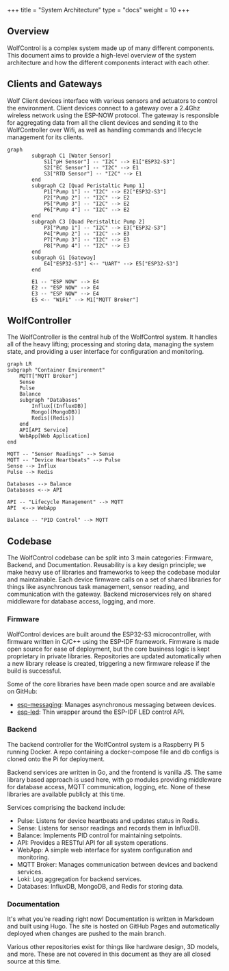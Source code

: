 +++
title = "System Architecture"
type = "docs"
weight = 10
+++

## Overview

WolfControl is a complex system made up of many different components. This document aims to provide a high-level overview of the system architecture and how the different components interact with each other.

## Clients and Gateways

Wolf Client devices interface with various sensors and actuators to control the environment. Client devices connect to a gateway over a 2.4Ghz wireless network using the ESP-NOW protocol. The gateway is responsible for aggregating data from all the client devices and sending it to the WolfController over Wifi, as well as handling commands and lifecycle management for its clients.

```mermaid
graph
        subgraph C1 [Water Sensor]
            S1["pH Sensor"] -- "I2C" --> E1["ESP32-S3"]
            S2["EC Sensor"] -- "I2C" --> E1
            S3["RTD Sensor"] -- "I2C" --> E1
        end
        subgraph C2 [Quad Peristaltic Pump 1]
            P1["Pump 1"] -- "I2C" --> E2["ESP32-S3"]
            P2["Pump 2"] -- "I2C" --> E2
            P5["Pump 3"] -- "I2C" --> E2
            P6["Pump 4"] -- "I2C" --> E2
        end
        subgraph C3 [Quad Peristaltic Pump 2]
            P3["Pump 1"] -- "I2C" --> E3["ESP32-S3"]
            P4["Pump 2"] -- "I2C" --> E3
            P7["Pump 3"] -- "I2C" --> E3
            P8["Pump 4"] -- "I2C" --> E3
        end
        subgraph G1 [Gateway]
            E4["ESP32-S3"] <-- "UART" --> E5["ESP32-S3"]
        end
        
        E1 -- "ESP NOW" --> E4
        E2 -- "ESP NOW" --> E4
        E3 -- "ESP NOW" --> E4
        E5 <-- "WiFi" --> M1["MQTT Broker"]
```

## WolfController

The WolfController is the central hub of the WolfControl system. It handles all of the heavy lifting; processing and storing data, managing the system state, and providing a user interface for configuration and monitoring.

```mermaid
graph LR
subgraph "Container Environment"
    MQTT["MQTT Broker"]
    Sense
    Pulse
    Balance
    subgraph "Databases"
        Influx[(InfluxDB)]
        Mongo[(MongoDB)]
        Redis[(Redis)]
    end
    API[API Service]
    WebApp[Web Application]
end

MQTT -- "Sensor Readings" --> Sense
MQTT -- "Device Heartbeats" --> Pulse
Sense --> Influx
Pulse --> Redis

Databases --> Balance
Databases <--> API

API -- "Lifecycle Management" --> MQTT
API  <--> WebApp

Balance -- "PID Control" --> MQTT
```

## Codebase

The WolfControl codebase can be split into 3 main categories: Firmware, Backend, and Documentation. Reusability is a key design principle; we make heavy use of libraries and frameworks to keep the codebase modular and maintainable. Each device firmware calls on a set of shared libraries for things like asynchronous task management, sensor reading, and communication with the gateway. Backend microservices rely on shared middleware for database access, logging, and more.

### Firmware

WolfControl devices are built around the ESP32-S3 microcontroller, with firmware written in C/C++ using the ESP-IDF framework. Firmware is made open source for ease of deployment, but the core business logic is kept proprietary in private libraries. Repositories are updated automatically when a new library release is created, triggering a new firmware release if the build is successful.

Some of the core libraries have been made open source and are available on GitHub:

- [esp-messaging](https://github.com/WolfControl/esp-messaging): Manages asynchronous messaging between devices.
- [esp-led](https://github.com/WolfControl/esp-led): Thin wrapper around the ESP-IDF LED control API.

### Backend

The backend controller for the WolfControl system is a Raspberry Pi 5 running Docker. A repo containing a docker-compose file and db configs is cloned onto the Pi for deployment.

Backend services are written in Go, and the frontend is vanilla JS. The same library based approach is used here, with go modules providing middleware for database access, MQTT communication, logging, etc. None of these libraries are available publicly at this time.

Services comprising the backend include:

- Pulse: Listens for device heartbeats and updates status in Redis.
- Sense: Listens for sensor readings and records them in InfluxDB.
- Balance: Implements PID control for maintaining setpoints.
- API: Provides a RESTful API for all system operations.
- WebApp: A simple web interface for system configuration and monitoring.
- MQTT Broker: Manages communication between devices and backend services.
- Loki: Log aggregation for backend services.
- Databases: InfluxDB, MongoDB, and Redis for storing data.

### Documentation

It's what you're reading right now! Documentation is written in Markdown and built using Hugo. The site is hosted on GitHub Pages and automatically deployed when changes are pushed to the main branch.

Various other repositories exist for things like hardware design, 3D models, and more. These are not covered in this document as they are all closed source at this time.
